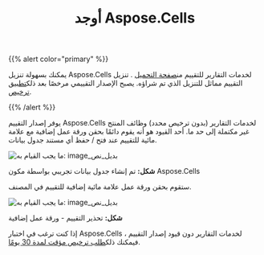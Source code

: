 ﻿---
title: أوجد Aspose.Cells
type: docs
weight: 70
url: /ar/reportingservices/evaluate-aspose-cells/
---
{{% alert color="primary" %}}

يمكنك بسهولة تنزيل Aspose.Cells لخدمات التقارير للتقييم من[صفحة التحميل](https://downloads.aspose.com/cells/reportingservices) . تنزيل التقييم مماثل للتنزيل الذي تم شراؤه. يصبح الإصدار التقييمي مرخصًا بعد ذلك[تطبيق ترخيص](/cells/ar/reportingservices/licensing/).

{{% /alert %}}

يوفر إصدار التقييم Aspose.Cells لخدمات التقارير (بدون ترخيص محدد) وظائف المنتج غير مكتملة إلى حد ما. أحد القيود هو أنه يقوم دائمًا بحقن ورقة عمل إضافية مع علامة مائية للتقييم عند فتح / حفظ أي مستند جدول بيانات.

![ما يجب القيام به: image_بديل_نص](evaluate-aspose-cells_1.png)

**شكل:** تم إنشاء جدول بيانات تجريبي بواسطة مكون Aspose.Cells

ستقوم بحقن ورقة عمل علامة مائية إضافية للتقييم في المصنف.

![ما يجب القيام به: image_بديل_نص](evaluate-aspose-cells_2.png)

**شكل:** تحذير التقييم - ورقة عمل إضافية

 إذا كنت ترغب في اختبار Aspose.Cells لخدمات التقارير دون قيود إصدار التقييم ، فيمكنك ذلك[طلب ترخيص مؤقت لمدة 30 يومًا](https://purchase.aspose.com/temporary-license).

